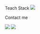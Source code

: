 Teach Stack
<a href="#" target="_blank"><img src="https://img.shields.io/badge/Java-F46D01?style=for-the badge&logo=Java&logoColor=000000"/></a>



Contact me

<a href="https://www.instagram.com/zerochae/" target="_blank"><img src="https://img.shields.io/badge/Instagram-E4405F?style=for-the badge&logo=Instagram&logoColor=000000"/></a>
 <a href="https://open.kakao.com/o/sreMd9Dd" target="_blank"><img src="https://img.shields.io/badge/KakaoTalk-FFCD00?style=for-the badge&logo=KakaoTalk&logoColor=000000"/></a>

